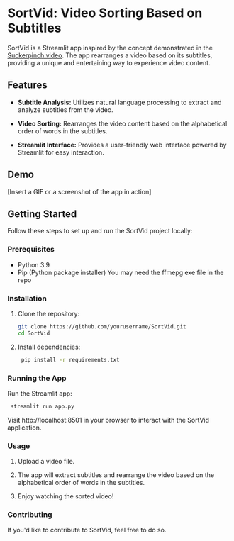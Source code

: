 # SortVid: Video Sorting Based on Subtitles

SortVid is a Streamlit app inspired by the concept demonstrated in the [Suckerpinch video](https://youtu.be/5GFW-eEWXlc?si=QW-eFm2xgvYI9Lbx). The app rearranges a video based on its subtitles, providing a unique and entertaining way to experience video content.

## Features

- **Subtitle Analysis:** Utilizes natural language processing to extract and analyze subtitles from the video.
  
- **Video Sorting:** Rearranges the video content based on the alphabetical order of words in the subtitles.

- **Streamlit Interface:** Provides a user-friendly web interface powered by Streamlit for easy interaction.

## Demo

[Insert a GIF or a screenshot of the app in action]

## Getting Started

Follow these steps to set up and run the SortVid project locally:

### Prerequisites

- Python 3.9
- Pip (Python package installer)
You may need the ffmepg exe file in the repo

### Installation

1. Clone the repository:

   ```bash
   git clone https://github.com/yourusername/SortVid.git
   cd SortVid
   ```

2. Install dependencies:

   ```bash
    pip install -r requirements.txt
   ```

### Running the App

Run the Streamlit app:
   ```bash
    streamlit run app.py
   ```

Visit http://localhost:8501 in your browser to interact with the SortVid application.

### Usage

1. Upload a video file.

2. The app will extract subtitles and rearrange the video based on the alphabetical order of words in the subtitles.

3. Enjoy watching the sorted video!

### Contributing

If you'd like to contribute to SortVid, feel free to do so.


